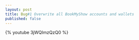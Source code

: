 ```yaml
---
layout: post
title: Bug#1 Overwrite all BookMyShow accounts and wallets
published: false
---
```



{% youtube 3jWQImzQzQ0 %}

